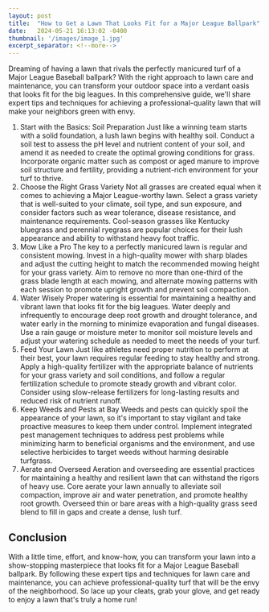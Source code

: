 ```yaml
---
layout: post
title:  "How to Get a Lawn That Looks Fit for a Major League Ballpark"
date:   2024-05-21 16:13:02 -0400
thumbnail: '/images/image_1.jpg'
excerpt_separator: <!--more-->
---
```

Dreaming of having a lawn that rivals the perfectly manicured turf of a Major League Baseball ballpark? <!--more-->With the right approach to lawn care and maintenance, you can transform your outdoor space into a verdant oasis that looks fit for the big leagues. In this comprehensive guide, we'll share expert tips and techniques for achieving a professional-quality lawn that will make your neighbors green with envy.
1. Start with the Basics: Soil Preparation
Just like a winning team starts with a solid foundation, a lush lawn begins with healthy soil. Conduct a soil test to assess the pH level and nutrient content of your soil, and amend it as needed to create the optimal growing conditions for grass. Incorporate organic matter such as compost or aged manure to improve soil structure and fertility, providing a nutrient-rich environment for your turf to thrive.
2. Choose the Right Grass Variety
Not all grasses are created equal when it comes to achieving a Major League-worthy lawn. Select a grass variety that is well-suited to your climate, soil type, and sun exposure, and consider factors such as wear tolerance, disease resistance, and maintenance requirements. Cool-season grasses like Kentucky bluegrass and perennial ryegrass are popular choices for their lush appearance and ability to withstand heavy foot traffic.
3. Mow Like a Pro
The key to a perfectly manicured lawn is regular and consistent mowing. Invest in a high-quality mower with sharp blades and adjust the cutting height to match the recommended mowing height for your grass variety. Aim to remove no more than one-third of the grass blade length at each mowing, and alternate mowing patterns with each session to promote upright growth and prevent soil compaction.
4. Water Wisely
Proper watering is essential for maintaining a healthy and vibrant lawn that looks fit for the big leagues. Water deeply and infrequently to encourage deep root growth and drought tolerance, and water early in the morning to minimize evaporation and fungal diseases. Use a rain gauge or moisture meter to monitor soil moisture levels and adjust your watering schedule as needed to meet the needs of your turf.
5. Feed Your Lawn
Just like athletes need proper nutrition to perform at their best, your lawn requires regular feeding to stay healthy and strong. Apply a high-quality fertilizer with the appropriate balance of nutrients for your grass variety and soil conditions, and follow a regular fertilization schedule to promote steady growth and vibrant color. Consider using slow-release fertilizers for long-lasting results and reduced risk of nutrient runoff.
6. Keep Weeds and Pests at Bay
Weeds and pests can quickly spoil the appearance of your lawn, so it's important to stay vigilant and take proactive measures to keep them under control. Implement integrated pest management techniques to address pest problems while minimizing harm to beneficial organisms and the environment, and use selective herbicides to target weeds without harming desirable turfgrass.
7. Aerate and Overseed
Aeration and overseeding are essential practices for maintaining a healthy and resilient lawn that can withstand the rigors of heavy use. Core aerate your lawn annually to alleviate soil compaction, improve air and water penetration, and promote healthy root growth. Overseed thin or bare areas with a high-quality grass seed blend to fill in gaps and create a dense, lush turf.

## Conclusion
With a little time, effort, and know-how, you can transform your lawn into a show-stopping masterpiece that looks fit for a Major League Baseball ballpark. By following these expert tips and techniques for lawn care and maintenance, you can achieve professional-quality turf that will be the envy of the neighborhood. So lace up your cleats, grab your glove, and get ready to enjoy a lawn that's truly a home run!
